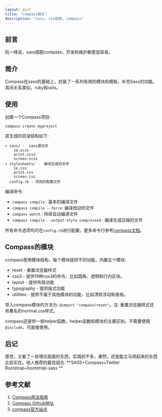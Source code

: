 ```yaml
---
layout: post
title: "compass相关"
description: "sass, css框架, compass"
---
```


## 前言

阮一峰说，sass搭配compass，开发和维护都更加容易。

## 简介

Compass在sass的基础上，封装了一系列有用的模块和模板，补充Sass的功能。其间关系类似，ruby和rails。

## 使用

创建一个Compass项目: 

    compass create myproject

其生成的目录结构如下: 

```
▾ sass/ -  sass源文件
    ie.scss
    print.scss
    screen.scss
▾ stylesheets/ -  编译生成的文件
    ie.css
    print.css
    screen.css
  config.rb - 项目的配置文件
```

编译命令: 

* `compass compile` : 基本的编译文件
* `compass compile --force`: 编译改动的文件
* `compass watch` : 持续自动编译文件
* `compass compile --output-style compressed` : 编译生成压缩的文件

所有命令选项均可在`config.rb`进行配置，更多命令行参考[compass文档](http://compass-style.org/)。

## Compass的模块

compass使用模块结构，每个模块提供不同功能，内置五个模块: 

* reset - 重置浏览器样式
* css3 - 提供19种css3的命令，比如圆角、透明和行内区块。
* layout - 提供布局功能
* typography - 提供版式功能
* utilities - 提供不属于其他模块的功能，比如清除浮动和表格。

导入compass模块的方法为: `@import "compass/reset"`。注: 重置浏览器样式还有著名的norimal.css样式。

compass还提供一些helper函数，helper函数和模块的主要区别，不需要使用`@include`，可直接使用。

## 后记

感觉，又看了一些理论层面的东西，实践的不多，果然，还是能立马用起来的东西比较实在。他人推荐的最佳组合: 
**SASS+Compass+Twitter Bootstrap+bootstrap-sass **

## 参考文献

1. [Compass用法指南](http://www.ruanyifeng.com/blog/2012/11/compass.html)
2. [Compass Github地址](https://github.com/Compass/compass)
3. [compass官方站点](http://compass-style.org)
